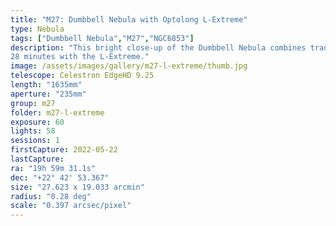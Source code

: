 ```yaml
---
title: "M27: Dumbbell Nebula with Optolong L-Extreme"
type: Nebula
tags: ["Dumbbell Nebula","M27","NGC6853"]
description: "This bright close-up of the Dumbbell Nebula combines traditional RGB with highlights in H-alpha (Ha) provided by a narrowband Optolong L-Extreme filter. 30 minutes with a UV/IR cut filter and
28 minutes with the L-Extreme."
image: /assets/images/gallery/m27-l-extreme/thumb.jpg
telescope: Celestron EdgeHD 9.25
length: "1635mm"
aperture: "235mm"
group: m27
folder: m27-l-extreme
exposure: 60
lights: 58
sessions: 1
firstCapture: 2022-05-22 
lastCapture:
ra: "19h 59m 31.1s"
dec: "+22° 42' 53.367"
size: "27.623 x 19.033 arcmin"
radius: "0.28 deg"
scale: "0.397 arcsec/pixel"
---
```

